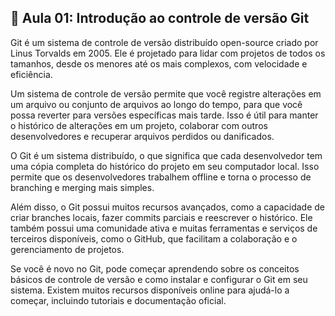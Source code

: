 ## 📝 Aula 01: Introdução ao controle de versão Git
Git é um sistema de controle de versão distribuído open-source criado por Linus Torvalds em 2005. Ele é projetado para lidar com projetos de todos os tamanhos, desde os menores até os mais complexos, com velocidade e eficiência.

Um sistema de controle de versão permite que você registre alterações em um arquivo ou conjunto de arquivos ao longo do tempo, para que você possa reverter para versões específicas mais tarde. Isso é útil para manter o histórico de alterações em um projeto, colaborar com outros desenvolvedores e recuperar arquivos perdidos ou danificados.

O Git é um sistema distribuído, o que significa que cada desenvolvedor tem uma cópia completa do histórico do projeto em seu computador local. Isso permite que os desenvolvedores trabalhem offline e torna o processo de branching e merging mais simples.

Além disso, o Git possui muitos recursos avançados, como a capacidade de criar branches locais, fazer commits parciais e reescrever o histórico. Ele também possui uma comunidade ativa e muitas ferramentas e serviços de terceiros disponíveis, como o GitHub, que facilitam a colaboração e o gerenciamento de projetos.

Se você é novo no Git, pode começar aprendendo sobre os conceitos básicos de controle de versão e como instalar e configurar o Git em seu sistema. Existem muitos recursos disponíveis online para ajudá-lo a começar, incluindo tutoriais e documentação oficial.